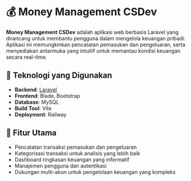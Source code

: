 # 💰 Money Management CSDev

**Money Management CSDev** adalah aplikasi web berbasis Laravel yang dirancang untuk membantu pengguna dalam mengelola keuangan pribadi. Aplikasi ini memungkinkan pencatatan pemasukan dan pengeluaran, serta menyediakan antarmuka yang intuitif untuk memantau kondisi keuangan secara real-time.

## 🧰 Teknologi yang Digunakan

- **Backend**: [Laravel](https://laravel.com/)
- **Frontend**: Blade, Bootstrap
- **Database**: MySQL
- **Build Tool**: Vite
- **Deployment**: Railway

## 🚀 Fitur Utama

- Pencatatan transaksi pemasukan dan pengeluaran
- Kategorisasi transaksi untuk analisis yang lebih baik
- Dashboard ringkasan keuangan yang informatif
- Manajemen pengguna dan autentikasi
- Dukungan multi-akun untuk pengelolaan keuangan yang kompleks
